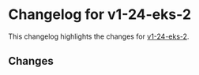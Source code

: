 # Changelog for v1-24-eks-2

This changelog highlights the changes for [v1-24-eks-2](https://github.com/aws/eks-distro/tree/v1-24-eks-2).

## Changes

